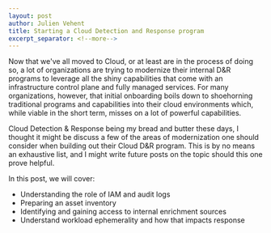 ```yaml
---
layout: post
author: Julien Vehent
title: Starting a Cloud Detection and Response program
excerpt_separator: <!--more-->
---
```


Now that we've all moved to Cloud, or at least are in the process of doing so, a lot of organizations are trying to modernize
their internal D&R programs to leverage all the shiny capabilities that come with an infrastructure control plane and fully
managed services. For many organizations, however, that initial onboarding boils down to shoehorning traditional programs and
capabilities into their cloud environments which, while viable in the short term, misses on a lot of powerful capabilities.

Cloud Detection & Response being my bread and butter these days, I thought it might be discuss a few of the areas of modernization
one should consider when building out their Cloud D&R program. This is by no means an exhaustive list, and I might write future
posts on the topic should this one prove helpful.

In this post, we will cover:

- Understanding the role of IAM and audit logs
- Preparing an asset inventory
- Identifying and gaining access to internal enrichment sources
- Understand workload ephemerality and how that impacts response

<!--more-->

## 
